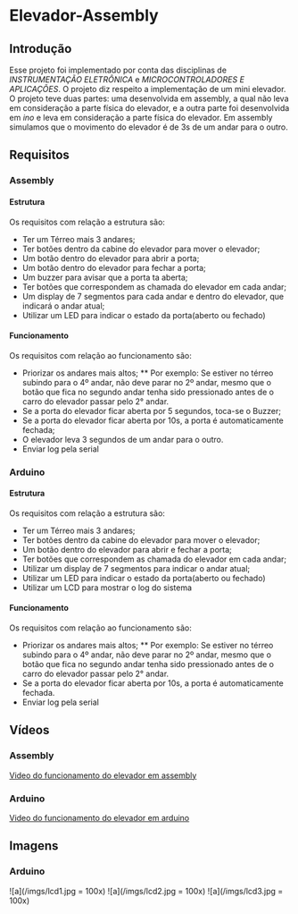 # Elevador-Assembly

## Introdução
Esse projeto foi implementado por conta das disciplinas de *INSTRUMENTAÇÃO ELETRÔNICA* e *MICROCONTROLADORES E APLICAÇÕES*. O projeto diz respeito a implementação de um mini elevador. O projeto teve duas partes: uma desenvolvida em assembly, a qual não leva em consideração a parte física do elevador, e a outra parte foi desenvolvida em *ino* e leva em consideração a parte física do elevador. Em assembly simulamos que o movimento do elevador é de 3s de um andar para o outro.

## Requisitos
### Assembly
#### Estrutura
Os requisitos com relação a estrutura são:
* Ter um Térreo mais 3 andares;
* Ter botões dentro da cabine do elevador para mover o elevador;
* Um botão dentro do elevador para abrir a porta;
* Um botão dentro do elevador para fechar a porta;
* Um buzzer para avisar que a porta ta aberta;
* Ter botões que correspondem as chamada do elevador em cada andar;
* Um display de 7 segmentos para cada andar e dentro do elevador, que indicará o andar atual;
* Utilizar um LED para indicar o estado da porta(aberto ou fechado)
#### Funcionamento
Os requisitos com relação ao funcionamento são:
* Priorizar os andares mais altos;
  ** Por exemplo: Se estiver no térreo subindo para o 4º andar, não deve parar no 2º andar, mesmo que o botão que fica no segundo andar tenha sido pressionado antes de o carro do elevador passar pelo 2° andar.
* Se a porta do elevador ficar aberta por 5 segundos, toca-se o Buzzer;
* Se a porta do elevador ficar aberta por 10s, a porta é automaticamente fechada;
* O elevador leva 3 segundos de um andar para o outro.
* Enviar log pela serial

### Arduino
#### Estrutura
Os requisitos com relação a estrutura são:
* Ter um Térreo mais 3 andares;
* Ter botões dentro da cabine do elevador para mover o elevador;
* Um botão dentro do elevador para abrir e fechar a porta;
* Ter botões que correspondem as chamada do elevador em cada andar;
* Utilizar um display de 7 segmentos para indicar o andar atual;
* Utilizar um LED para indicar o estado da porta(aberto ou fechado)
* Utilizar um LCD para mostrar o log do sistema
#### Funcionamento
Os requisitos com relação ao funcionamento são:
* Priorizar os andares mais altos;
** Por exemplo: Se estiver no térreo subindo para o 4º andar, não deve parar no 2º andar, mesmo que o botão que fica no segundo andar tenha sido pressionado antes de o carro do elevador passar pelo 2° andar.
* Se a porta do elevador ficar aberta por 10s, a porta é automaticamente fechada.
* Enviar log pela serial

## Vídeos
### Assembly
[Video do funcionamento do elevador em assembly](https://www.youtube.com/watch?v=NJsJVgUABao&feature=youtu.be)
### Arduino
[Video do funcionamento do elevador em arduino](https://youtu.be/CorqOT0HRPI)

## Imagens
### Arduino
![a](/imgs/lcd1.jpg = 100x)
![a](/imgs/lcd2.jpg = 100x)
![a](/imgs/lcd3.jpg = 100x)
